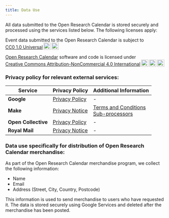 ```yaml
---
title: Data Use
---
```

All data submitted to the Open Research Calendar is stored securely and processed using the services listed below. The following licenses apply:  

<p xmlns:cc="http://creativecommons.org/ns#" >Event data submitted to the Open Research Calendar is subject to <a href="https://creativecommons.org/publicdomain/zero/1.0/?ref=chooser-v1" target="_blank" rel="license noopener noreferrer" style="display:inline-block;">CC0 1.0 Universal<img style="height:22px!important;margin-left:3px;vertical-align:text-bottom;" src="https://mirrors.creativecommons.org/presskit/icons/cc.svg?ref=chooser-v1" alt=""><img style="height:22px!important;margin-left:3px;vertical-align:text-bottom;" src="https://mirrors.creativecommons.org/presskit/icons/zero.svg?ref=chooser-v1" alt=""></a></p>

<p xmlns:cc="http://creativecommons.org/ns#" xmlns:dct="http://purl.org/dc/terms/"><a property="dct:title" rel="cc:attributionURL" href="https://openresearchcalendar.org">Open Research Calendar</a> software and code is licensed under <a href="https://creativecommons.org/licenses/by-nc/4.0/?ref=chooser-v1" target="_blank" rel="license noopener noreferrer" style="display:inline-block;">Creative Commons Attribution-NonCommercial 4.0 International<img style="height:22px!important;margin-left:3px;vertical-align:text-bottom;" src="https://mirrors.creativecommons.org/presskit/icons/cc.svg?ref=chooser-v1" alt=""><img style="height:22px!important;margin-left:3px;vertical-align:text-bottom;" src="https://mirrors.creativecommons.org/presskit/icons/by.svg?ref=chooser-v1" alt=""><img style="height:22px!important;margin-left:3px;vertical-align:text-bottom;" src="https://mirrors.creativecommons.org/presskit/icons/nc.svg?ref=chooser-v1" alt=""></a></p>

### Privacy policy for relevant external services:  

| Service        | Privacy Policy | Additional Information |
|---------------|---------------|------------------------|
| **Google**     | [Privacy Policy](https://policies.google.com/privacy) | - |
| **Make**   | [Privacy Notice](https://www.make.com/en/privacy-notice) | [Terms and Conditions](https://www.make.com/en/terms-and-conditions) <br> [Sub-processors](https://www.make.com/sub-processors.pdf) |
| **Open Collective** | [Privacy Policy](https://opencollective.com/privacypolicy) | - |
| **Royal Mail** | [Privacy Notice](https://www.royalmail.com/privacy-notice) | - |

### Data use specifically for distribution of Open Research Calendar merchandise:
As part of the Open Research Calendar merchandise program, we collect the following information:
- Name
- Email
- Address (Street, City, Country, Postcode)

This information is used to send merchandise to users who have requested it. The data is stored securely using Google Services and deleted after the merchandise has been posted.